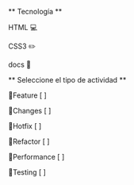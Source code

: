 ** Tecnología  **

 HTML 💻
 
 CSS3 ✏️
 
 docs 📂

** Seleccione el tipo de actividad **

🔷Feature [ ]

🔷Changes [ ]

🔷Hotfix  [ ]

🔷Refactor [ ]

🔷Performance [ ]

🔷Testing [ ]
